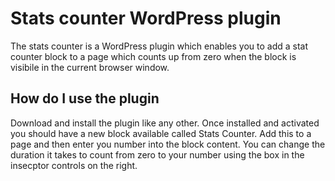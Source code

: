 # Stats counter WordPress plugin

The stats counter is a WordPress plugin which enables you to add a stat counter block to a page which counts up from zero when the block is visibile in the current browser window.

## How do I use the plugin

Download and install the plugin like any other. Once installed and activated you should have a new block available called Stats Counter. Add this to a page and then enter you number into the block content. You can change the duration it takes to count from zero to your number using the box in the insecptor controls on the right.
